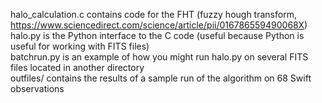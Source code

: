 halo_calculation.c contains code for the FHT (fuzzy hough transform, https://www.sciencedirect.com/science/article/pii/016786559490068X)\
halo.py is the Python interface to the C code (useful because Python is useful for working with FITS files)\
batchrun.py is an example of how you might run halo.py on several FITS files located in another directory\
outfiles/ contains the results of a sample run of the algorithm on 68 Swift observations
